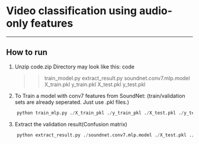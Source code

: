 # Video classification using audio-only features
---------------------------------------------------
## How to run
1. Unzip code.zip
   Directory may look like this:
	code
	>> train_model.py
	>> extract_result.py
	>> soundnet.conv7.mlp.model
	>> X_train.pkl
	>> y_train.pkl
	>> X_test.pkl
	>> y_test.pkl

2. To Train a model with conv7 features from SoundNet:
(train/validation sets are already seperated. Just use .pkl files.)
``` python
	python train_mlp.py ./X_train_pkl ./y_train_pkl ./X_test.pkl ./y_test.pkl soundnet.conv7.mlp.model
```
3. Extract the validation result(Confusion matrix)
``` python
	python extract_result.py ./soundnet.conv7.mlp.model ./X_test.pkl ./y_test.pkl ./confusion_matrix.png
```
